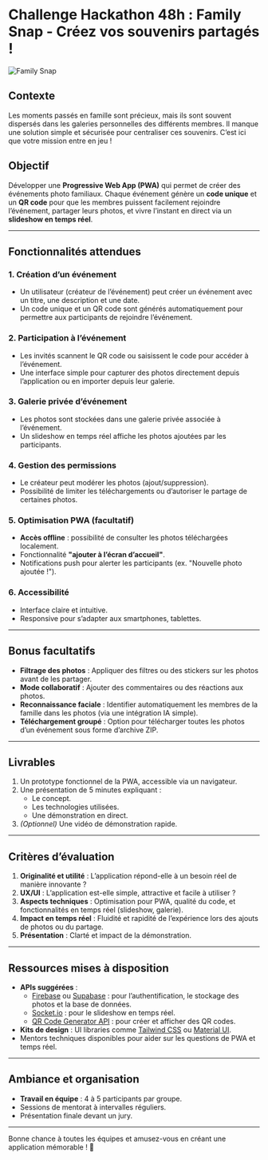 # Challenge Hackathon 48h : **Family Snap - Créez vos souvenirs partagés !**

![Family Snap](https://i.pinimg.com/1200x/f2/de/c1/f2dec19b2158acd2edc4fba0b34b6580.jpg)

## **Contexte**

Les moments passés en famille sont précieux, mais ils sont souvent dispersés dans les galeries personnelles des différents membres. Il manque une solution simple et sécurisée pour centraliser ces souvenirs. C’est ici que votre mission entre en jeu !

## **Objectif**

Développer une **Progressive Web App (PWA)** qui permet de créer des événements photo familiaux. Chaque événement génère un **code unique** et un **QR code** pour que les membres puissent facilement rejoindre l’événement, partager leurs photos, et vivre l’instant en direct via un **slideshow en temps réel**.

---

## **Fonctionnalités attendues**

### 1. **Création d’un événement**

-   Un utilisateur (créateur de l’événement) peut créer un événement avec un titre, une description et une date.
-   Un code unique et un QR code sont générés automatiquement pour permettre aux participants de rejoindre l’événement.

### 2. **Participation à l’événement**

-   Les invités scannent le QR code ou saisissent le code pour accéder à l’événement.
-   Une interface simple pour capturer des photos directement depuis l’application ou en importer depuis leur galerie.

### 3. **Galerie privée d’événement**

-   Les photos sont stockées dans une galerie privée associée à l’événement.
-   Un slideshow en temps réel affiche les photos ajoutées par les participants.

### 4. **Gestion des permissions**

-   Le créateur peut modérer les photos (ajout/suppression).
-   Possibilité de limiter les téléchargements ou d’autoriser le partage de certaines photos.

### 5. **Optimisation PWA (facultatif)**

-   **Accès offline** : possibilité de consulter les photos téléchargées localement.
-   Fonctionnalité **"ajouter à l’écran d’accueil"**.
-   Notifications push pour alerter les participants (ex. "Nouvelle photo ajoutée !").

### 6. **Accessibilité**

-   Interface claire et intuitive.
-   Responsive pour s’adapter aux smartphones, tablettes.

---

## **Bonus facultatifs**

-   **Filtrage des photos** : Appliquer des filtres ou des stickers sur les photos avant de les partager.
-   **Mode collaboratif** : Ajouter des commentaires ou des réactions aux photos.
-   **Reconnaissance faciale** : Identifier automatiquement les membres de la famille dans les photos (via une intégration IA simple).
-   **Téléchargement groupé** : Option pour télécharger toutes les photos d’un événement sous forme d’archive ZIP.

---

## **Livrables**

1. Un prototype fonctionnel de la PWA, accessible via un navigateur.
2. Une présentation de 5 minutes expliquant :
    - Le concept.
    - Les technologies utilisées.
    - Une démonstration en direct.
3. _(Optionnel)_ Une vidéo de démonstration rapide.

---

## **Critères d’évaluation**

1. **Originalité et utilité** : L’application répond-elle à un besoin réel de manière innovante ?
2. **UX/UI** : L’application est-elle simple, attractive et facile à utiliser ?
3. **Aspects techniques** : Optimisation pour PWA, qualité du code, et fonctionnalités en temps réel (slideshow, galerie).
4. **Impact en temps réel** : Fluidité et rapidité de l’expérience lors des ajouts de photos ou du partage.
5. **Présentation** : Clarté et impact de la démonstration.

---

## **Ressources mises à disposition**

-   **APIs suggérées** :
    -   [Firebase](https://firebase.google.com/) ou [Supabase](https://supabase.io/) : pour l’authentification, le stockage des photos et la base de données.
    -   [Socket.io](https://socket.io/) : pour le slideshow en temps réel.
    -   [QR Code Generator API](https://goqr.me/api/) : pour créer et afficher des QR codes.
-   **Kits de design** : UI libraries comme [Tailwind CSS](https://tailwindcss.com/) ou [Material UI](https://mui.com/).
-   Mentors techniques disponibles pour aider sur les questions de PWA et temps réel.

---

## **Ambiance et organisation**

-   **Travail en équipe** : 4 à 5 participants par groupe.
-   Sessions de mentorat à intervalles réguliers.
-   Présentation finale devant un jury.

---

Bonne chance à toutes les équipes et amusez-vous en créant une application mémorable ! 🎉
